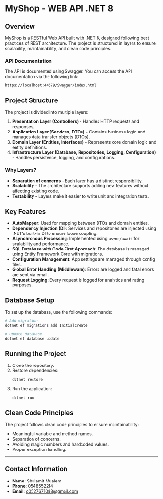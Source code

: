 # MyShop - WEB API .NET 8

## Overview
MyShop is a RESTful Web API built with .NET 8, designed following best practices of REST architecture. The project is structured in layers to ensure scalability, maintainability, and clean code principles.

### API Documentation
The API is documented using Swagger. You can access the API documentation via the following link:
```
https://localhost:44379/Swagger/index.html
```

## Project Structure
The project is divided into multiple layers:

1. **Presentation Layer (Controllers)** - Handles HTTP requests and responses.
2. **Application Layer (Services, DTOs)** - Contains business logic and manages data transfer objects (DTOs).
3. **Domain Layer (Entities, Interfaces)** - Represents core domain logic and entity definitions.
4. **Infrastructure Layer (Database, Repositories, Logging, Configuration)** - Handles persistence, logging, and configurations.

### Why Layers?
- **Separation of concerns** - Each layer has a distinct responsibility.
- **Scalability** - The architecture supports adding new features without affecting existing code.
- **Testability** - Layers make it easier to write unit and integration tests.

## Key Features

- **AutoMapper**: Used for mapping between DTOs and domain entities.
- **Dependency Injection (DI)**: Services and repositories are injected using .NET’s built-in DI to ensure loose coupling.
- **Asynchronous Processing**: Implemented using `async/await` for scalability and performance.
- **SQL Database with Code First Approach**: The database is managed using Entity Framework Core with migrations.
- **Configuration Management**: App settings are managed through config files.
- **Global Error Handling (Middleware)**: Errors are logged and fatal errors are sent via email.
- **Request Logging**: Every request is logged for analytics and rating purposes.

## Database Setup
To set up the database, use the following commands:
```sh
# Add migration
dotnet ef migrations add InitialCreate

# Update database
dotnet ef database update
```

## Running the Project
1. Clone the repository.
2. Restore dependencies:
   ```sh
   dotnet restore
   ```
3. Run the application:
   ```sh
   dotnet run
   ```

## Clean Code Principles
The project follows clean code principles to ensure maintainability:
- Meaningful variable and method names.
- Separation of concerns.
- Avoiding magic numbers and hardcoded values.
- Proper exception handling.

---
## Contact Information
- **Name**: Shulamit Mualem
- **Phone**: 0548552214
- **Email**: c0527671088@gmail.com
